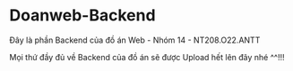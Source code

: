 # Doanweb-Backend
Đây là phần Backend của đồ án Web - Nhóm 14 - NT208.O22.ANTT

Mọi thứ đầy đủ về Backend của đồ án sẽ được Upload hết lên đây nhé ^^!!!

